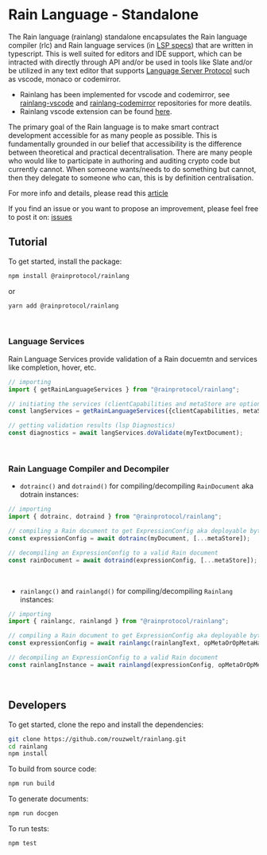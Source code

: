 # **Rain Language - Standalone**
The Rain language (rainlang) standalone encapsulates the Rain language compiler (rlc) and Rain language services (in [LSP specs](https://microsoft.github.io/language-server-protocol/specifications/lsp/3.17/specification/)) that are written in typescript. This is well suited for editors and IDE support, which can be intracted with directly through API and/or be used in tools like Slate and/or be utilized in any text editor that supports [Language Server Protocol](https://microsoft.github.io/language-server-protocol/) such as vscode, monaco or codemirror.
- Rainlang has been implemented for vscode and codemirror, see [rainlang-vscode](https://github.com/rainprotocol/rainlang-vscode) and [rainlang-codemirror](https://github.com/rainprotocol/rainlang-codemirror) repositories for more deatils.
- Rainlang vscode extension can be found [here](https://marketplace.visualstudio.com/items?itemName=rainprotocol.rainlang-vscode).


The primary goal of the Rain language is to make smart contract development accessible for as many people as possible. This is fundamentally grounded in our belief that accessibility is the difference between theoretical and practical decentralisation. There are many people who would like to participate in authoring and auditing crypto code but currently cannot. When someone wants/needs to do something but cannot, then they delegate to someone who can, this is by definition centralisation.

For more info and details, please read this [article](https://hackmd.io/@REJeq0MuTUiqnjx9w5SsUA/HJj9s-nfi#Rainlang-has-a-spectrum-of-representations-from-concise-gtexplicit)

If you find an issue or you want to propose an improvement, please feel free to post it on: [issues](https://github.com/rainprotocol/rainlang/issues)


## **Tutorial**
To get started, install the package:
```bash
npm install @rainprotocol/rainlang
```
or
```bash
yarn add @rainprotocol/rainlang
```
<br>


### **Language Services**
Rain Language Services provide validation of a Rain docuemtn and services like completion, hover, etc.
```typescript
// importing
import { getRainLanguageServices } from "@rainprotocol/rainlang";

// initiating the services (clientCapabilities and metaStore are optional arguments)
const langServices = getRainLanguageServices({clientCapabilities, metaStore});

// getting validation results (lsp Diagnostics)
const diagnostics = await langServices.doValidate(myTextDocument);
```
<br>

### **Rain Language Compiler and Decompiler**
- `dotrainc()` and `dotraind()` for compiling/decompiling `RainDocument` aka dotrain instances:
```typescript
// importing
import { dotrainc, dotraind } from "@rainprotocol/rainlang";

// compiling a Rain document to get ExpressionConfig aka deployable bytes
const expressionConfig = await dotrainc(myDocument, [...metaStore]);

// decompiling an ExpressionConfig to a valid Rain document
const rainDocument = await dotraind(expressionConfig, [...metaStore]);
```
<br>

- `rainlangc()` and `rainlangd()` for compiling/decompiling `Rainlang` instances:
```typescript
// importing
import { rainlangc, rainlangd } from "@rainprotocol/rainlang";

// compiling a Rain document to get ExpressionConfig aka deployable bytes
const expressionConfig = await rainlangc(rainlangText, opMetaOrOpMetaHash);

// decompiling an ExpressionConfig to a valid Rain document
const rainlangInstance = await rainlangd(expressionConfig, opMetaOrOpMetaHash?);
```

<br>

## **Developers**
To get started, clone the repo and install the dependencies:
```bash
git clone https://github.com/rouzwelt/rainlang.git
cd rainlang
npm install
```


To build from source code:
```bash
npm run build
```


To generate documents:
```bash
npm run docgen
```


To run tests:
```bash
npm test
```
